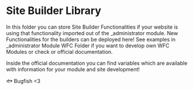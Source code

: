 # Site Builder Library

In this folder you can store Site Builder Functionalities if your website is using that functionality imported out of the _administrator module. New Functionalities for the builders can be deployed here! See examples in _administrator Module WFC Folder if you want to develop own WFC Modules or check or official documentation.

Inside the official documentation you can find variables which are available with information for your module and site development!

🐟 Bugfish <3